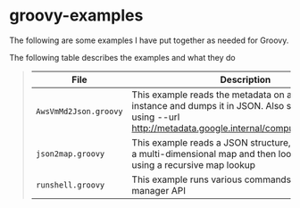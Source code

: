 # groovy-examples

The following are some examples I have put together as needed for Groovy.

The following table describes the examples and what they do

>| File | Description | 
>| ----- | ----------- |
>| `AwsVmMd2Json.groovy` | This example reads the metadata on an AWS VM instance and dumps it in JSON. Also supports GCP using --url  http://metadata.google.internal/computeMetadata/v1/ |
>| `json2map.groovy` | This example reads a JSON structure, converts in into a multi-dimensional map and then looks for a key using a recursive map lookup |
>| `runshell.groovy` | This example runs various commands using process manager API |

